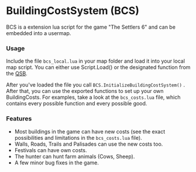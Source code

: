 # BuildingCostSystem (BCS)

BCS is a extension lua script for the game "The Settlers 6" and can be embedded into a usermap.

### Usage
Include the file `bcs_local.lua` in your map folder and load it into your local map script. You can either use Script.Load() or the designated function from the [QSB](https://github.com/Siedelwood/Swift).

After you've loaded the file you call `BCS.InitializeBuildingCostSystem()` . After that, you can use the exported functions to set up your own BuildingCosts. For examples, take a look at the `bcs_costs.lua` file, which contains every possible function and every possible good. 

### Features

- Most buildings in the game can have new costs (see the exact possibilities and limitations in the `bcs_costs.lua` file).
- Walls, Roads, Trails and Palisades can use the new costs too.
- Festivals can have own costs.
- The hunter can hunt farm animals (Cows, Sheep).
- A few minor bug fixes in the game.
